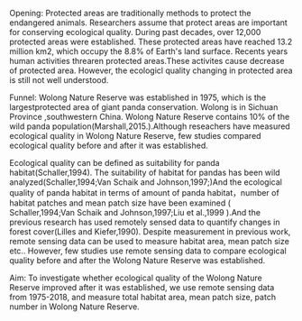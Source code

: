 Opening:
Protected areas are traditionally methods to protect the endangered animals. Researchers assume that protect areas are important for conserving ecological quality. During past decades, over 12,000 protected areas were established. These protected areas have reached 13.2 million km2, which occupy the 8.8% of Earth's land surface. Recents years human activities threaren protected areas.These activites cause decrease of protected area. However, the ecologicl quality changing in protected area is still not well understood.

Funnel:
Wolong Nature Reserve was established in 1975, which is the largestprotected area of giant panda conservation. Wolong is in Sichuan Province ,southwestern China. Wolong Nature Reserve contains 10% of the wild panda population(Marshall,2015.).Although reseachers have measured ecological quality in Wolong Nature Reserve, few studies compared ecological quality before and after it was established. 

Ecological quality can be defined as suitability for panda habitat(Schaller,1994). The suitability of habitat for pandas has been wild analyzed(Schaller,1994;Van Schaik and Johnson,1997;)And the ecological quality of panda habitat in terms of amount of panda habitat，number of habitat patches and mean patch size have been examined ( Schaller,1994;Van Schaik and Johnson,1997;Liu et al.,1999 ).And the previous research has used remotely sensed data to quantify changes in forest cover(Lilles and Kiefer,1990).  Despite measurement in previous work, remote sensing data can be used to measure habitat area, mean patch size etc.. However, few studies use remote sensing data to compare ecological quality before and after the Wolong Nature Reserve was established. 

Aim:
To investigate whether ecological quality of the Wolong Nature Reserve improved after it was established, we use remote sensing data from 1975-2018, and measure total habitat area, mean patch size, patch number in Wolong Nature Reserve.